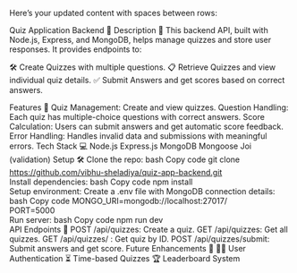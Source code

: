 
Here’s your updated content with spaces between rows:

Quiz Application Backend 🎯
Description 📝
This backend API, built with Node.js, Express, and MongoDB, helps manage quizzes and store user responses. It provides endpoints to:

🛠️ Create Quizzes with multiple questions.
📋 Retrieve Quizzes and view individual quiz details.
✅ Submit Answers and get scores based on correct answers.

Features 🚀
Quiz Management: Create and view quizzes.
Question Handling: Each quiz has multiple-choice questions with correct answers.
Score Calculation: Users can submit answers and get automatic score feedback.
Error Handling: Handles invalid data and submissions with meaningful errors.
Tech Stack 💻
Node.js
Express.js
MongoDB
Mongoose
Joi (validation)
Setup 🛠️
Clone the repo:
bash
Copy code
git clone https://github.com/vibhu-sheladiya/quiz-app-backend.git  
Install dependencies:
bash
Copy code
npm install  
Setup environment: Create a .env file with MongoDB connection details:
bash
Copy code
MONGO_URI=mongodb://localhost:27017/  
PORT=5000  
Run server:
bash
Copy code
npm run dev  
API Endpoints 🔗
POST /api/quizzes: Create a quiz.
GET /api/quizzes: Get all quizzes.
GET /api/quizzes/
: Get quiz by ID.
POST /api/quizzes/submit: Submit answers and get score.
Future Enhancements 🌟
🧑‍💻 User Authentication
⏳ Time-based Quizzes
🏆 Leaderboard System